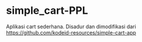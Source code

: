 # simple_cart-PPL
 Aplikasi cart sederhana. Disadur dan dimodifikasi dari https://github.com/kodeid-resources/simple-cart-app
